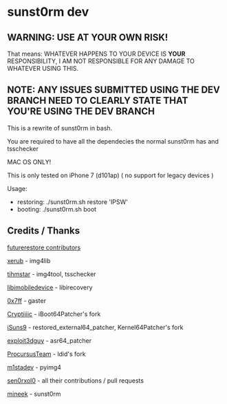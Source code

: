 # sunst0rm dev

## WARNING: USE AT YOUR OWN RISK!
That means: WHATEVER HAPPENS TO YOUR DEVICE IS **YOUR** RESPONSIBILITY, I AM NOT RESPONSIBLE FOR ANY DAMAGE TO WHATEVER USING THIS.

## NOTE: ANY ISSUES SUBMITTED USING THE DEV BRANCH NEED TO CLEARLY STATE THAT YOU'RE USING THE DEV BRANCH

This is a rewrite of sunst0rm in bash.

You are required to have all the dependecies the normal sunst0rm has and tsschecker

MAC OS ONLY!

This is only tested on iPhone 7 (d101ap) ( no support for legacy devices )

Usage: 
  - restoring: ./sunst0rm.sh restore 'IPSW'
  - booting: ./sunst0rm.sh boot
  
## Credits / Thanks

[futurerestore contributors](https://github.com/futurerestore)

[xerub](https://github.com/xerub) - img4lib

[tihmstar](https://github.com/tihmstar) - img4tool, tsschecker

[libimobiledevice](https://github.com/libimobiledevice) - libirecovery

[0x7ff](https://github.com/0x7ff) - gaster

[Cryptiiiic](https://github.com/Cryptiiiic) - iBoot64Patcher's fork

[iSuns9](https://github.com/iSuns9) - restored_external64_patcher, Kernel64Patcher's fork

[exploit3dguy](https://github.com/exploit3dguy) - asr64_patcher

[ProcursusTeam](https://github.com/ProcursusTeam) - ldid's fork

[m1stadev](https://github.com/m1stadev) - pyimg4

[sen0rxol0](https://github.com/sen0rxol0) - all their contributions / pull requests

[mineek](https://github.com/mineek) - sunst0rm

